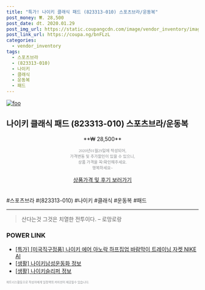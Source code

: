 ```yaml
--- 
title: "특가! 나이키 클래식 패드 (823313-010) 스포츠브라/운동복" 
post_money: ₩. 28,500 
post_date: dt. 2020.01.29 
post_img_url: https://static.coupangcdn.com/image/vendor_inventory/images/2016/10/05/11/8/53fa5da7-2f9b-4bcc-944f-78300f167282.jpg 
post_link_url: https://coupa.ng/bnFLzL 
categories: 
  - vendor_inventory 
tags: 
  - 스포츠브라 
  - (823313-010) 
  - 나이키 
  - 클래식 
  - 운동복 
  - 패드 
--- 
```

[![foo](https://static.coupangcdn.com/image/vendor_inventory/images/2016/10/05/11/8/53fa5da7-2f9b-4bcc-944f-78300f167282.jpg)](https://coupa.ng/bnFLzL) 

## 나이키 클래식 패드 (823313-010) 스포츠브라/운동복 
<p style="text-align: center;">**₩ 28,500**</p> 
<p style="text-align: center;"><span style="color: #898c8f; font-family: Georgia,Times,serif; font-size: 0.75em;">2020년01월29일에 작성되어, <br>가격변동 및 추가할인이 있을 수 있으니,<br> 상품 가격을 꼭!확인해주세요.<br>행복하세요~</span> 
</p>	 
<div markdown="0" style="text-align: center;"><a href="https://coupa.ng/bnFLzL" class="btn btn--success">상품가격 및 후기 보러가기</a></div> 
<br><br> 
  #스포츠브라 #(823313-010) #나이키 #클래식 #운동복 #패드 
<hr> 

> 산다는것 그것은 치열한 전투이다.  – 로망로랑 


### POWER LINK

* <a href="https://blog.naver.com/sakai111/221787654110" target="_blank">[특가] [미국직구정품] 나이키 에어 아노락 하프집업 바람막이 트레이닝 자켓 NIKE AI</a>
* <a href="https://blog.naver.com/fasyy4321/221764811608" target="_blank"> [생활] 나이키남성운동화 정보 </a>
* <a href="https://blog.naver.com/santokki14/221765772062" target="_blank"> [생활] 나이키슬리퍼 정보 </a>

<span style="color: #898c8f; font-family: Georgia,Times,serif; font-size: 0.55em;">파트너스활동으로 작성자에게 일정액의 커미션이 제공될수 있습니다.</span> 
